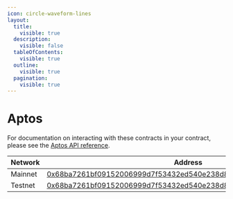 ```yaml
---
icon: circle-waveform-lines
layout:
  title:
    visible: true
  description:
    visible: false
  tableOfContents:
    visible: true
  outline:
    visible: true
  pagination:
    visible: true
---
```


# Aptos

For documentation on interacting with these contracts in your contract, please see the [Aptos API reference](../../api-reference/contract-apis/aptos.md).

| Network | Address                                                                                                                                                                                                     |
| ------- | ----------------------------------------------------------------------------------------------------------------------------------------------------------------------------------------------------------- |
| Mainnet | [0x68ba7261bf09152006999d7f53432ed540e238d8f1050e1fe739738309f58217](https://explorer.aptoslabs.com/object/0x68ba7261bf09152006999d7f53432ed540e238d8f1050e1fe739738309f58217/transactions?network=mainnet) |
| Testnet | [0x68ba7261bf09152006999d7f53432ed540e238d8f1050e1fe739738309f58217](https://explorer.aptoslabs.com/object/0x68ba7261bf09152006999d7f53432ed540e238d8f1050e1fe739738309f58217/transactions?network=testnet) |

